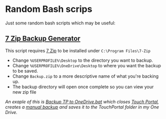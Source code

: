 # Random Bash scrips

Just some random bash scripts which may be useful:

## [7 Zip Backup Generator](https://github.com/CJ0206/Random-Bash/blob/main/7%20Zip%20Backup%20Generator.bat)
This script requires [7 Zip](https://www.7-zip.org/download.html) to be installed under `C:\Program Files\7-Zip`
- Change `%USERPROFILE%\Desktop` to the directory you want to backup.
- Change `%USERPROFILE%\OneDrive\Desktop` to where you want the backup to be saved.
- Change `Backup.zip` to a more descriptive name of what you're backing up.
- The backup directory will open once complete so you can view your new zip file

*An exaple of this is [Backup TP to OneDrive.bat](https://github.com/CJ0206/Random-Bash/blob/main/Backup%20TP%20to%20OneDrive.bat) which closes [Touch Portal](https://www.touch-portal.com/), creates a [manual backup](https://www.touch-portal.com/faq.php?faqId=restoring-touch-portal-backups) and saves it to the TouchPortal folder in my One Drive.*

